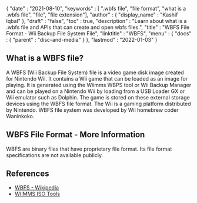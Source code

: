 {
  "date" : "2021-08-10",
  "keywords" : [ ".wbfs file", "file format", "what is a .wbfs file", "file", "file extension"],
  "author" : {
    "display_name" : "Kashif Iqbal"
  },
  "draft" : "false",
   "toc" : true,
  "description" : "Learn about what is a .wbfs file and APIs that can create and open wbfs files.",
  "title" : "WBFS File Format - Wii Backup File System File",
  "linktitle" : "WBFS",
  "menu" : {
    "docs" : {
      "parent" : "disc-and-media"
    }
  },
  "lastmod" : "2022-01-03"
}

## What is a WBFS file?

A WBFS (Wii Backup File System) file is a video game disk image created for Nintendo Wii. It contains a Wii game that can be loaded as an image for playing. It is generated using the Wiimms WBPS tool or Wii Backup Manager and can be played on a Nintendo Wii by loading from a USB Loader GX or Wii emulator such as Dolphin. The game is stored on these external storage devices using the WBFS file format. The Wii is a gaming platform distributed by Nintendo. WBFS file system was developed by Wii homebrew coder Waninkoko.

## WBFS File Format - More Information

WBFS are binary files that have proprietary file format. Its file format specifications are not available publicly.

## References

* [WBFS - Wikipedia](https://en.wikipedia.org/wiki/Wii_Backup_File_System)
* [WIIMMS ISO Tools](https://github.com/Wiimm/wiimms-iso-tools)
